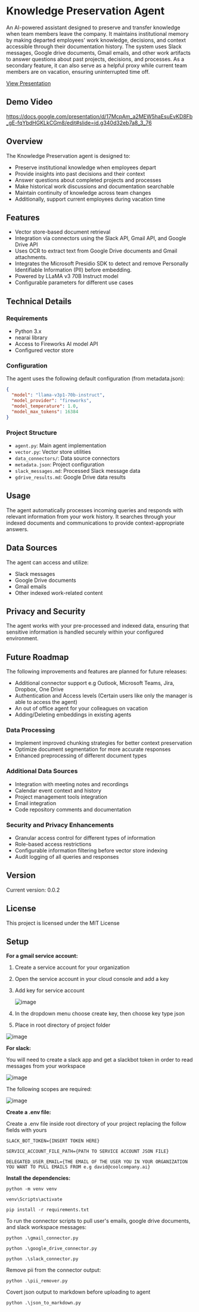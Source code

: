 # Knowledge Preservation Agent

An AI-powered assistant designed to preserve and transfer knowledge when team members leave the company. It maintains institutional memory by making departed employees' work knowledge, decisions, and context accessible through their documentation history. The system uses Slack messages, Google drive documents, Gmail emails, and other work artifacts to answer questions about past projects, decisions, and processes. As a secondary feature, it can also serve as a helpful proxy while current team members are on vacation, ensuring uninterrupted time off.

[View Presentation](https://docs.google.com/presentation/d/17McpAm_a2MEW5haEsuEvKD8Fb_gE-fqYbdHGKLkCGm8/edit?usp=sharing)

## Demo Video
https://docs.google.com/presentation/d/17McpAm_a2MEW5haEsuEvKD8Fb_gE-fqYbdHGKLkCGm8/edit#slide=id.g340d32eb7a8_3_76


## Overview

The Knowledge Preservation agent is designed to:
- Preserve institutional knowledge when employees depart
- Provide insights into past decisions and their context
- Answer questions about completed projects and processes
- Make historical work discussions and documentation searchable
- Maintain continuity of knowledge across team changes
- Additionally, support current employees during vacation time

## Features

- Vector store-based document retrieval
- Integration via connectors using the Slack API, Gmail API, and Google Drive API
- Uses OCR to extract text from Google Drive documents and Gmail attachments.
- Integrates the Microsoft Presidio SDK to detect and remove Personally Identifiable Information (PII) before embedding.
- Powered by LLaMA v3 70B Instruct model
- Configurable parameters for different use cases



## Technical Details


### Requirements

- Python 3.x
- nearai library
- Access to Fireworks AI model API
- Configured vector store

### Configuration

The agent uses the following default configuration (from metadata.json):
```json
{
  "model": "llama-v3p1-70b-instruct",
  "model_provider": "fireworks",
  "model_temperature": 1.0,
  "model_max_tokens": 16384
}
```

### Project Structure

- `agent.py`: Main agent implementation
- `vector.py`: Vector store utilities
- `data_connectors/`: Data source connectors
- `metadata.json`: Project configuration
- `slack_messages.md`: Processed Slack message data
- `gdrive_results.md`: Google Drive data results

## Usage

The agent automatically processes incoming queries and responds with relevant information from your work history. It searches through your indexed documents and communications to provide context-appropriate answers.

## Data Sources

The agent can access and utilize:
- Slack messages
- Google Drive documents
- Gmail emails
- Other indexed work-related content

## Privacy and Security

The agent works with your pre-processed and indexed data, ensuring that sensitive information is handled securely within your configured environment.

## Future Roadmap

The following improvements and features are planned for future releases:

- Additional connector support e.g Outlook, Microsoft Teams, Jira, Dropbox, One Drive
- Authentication and Access levels (Certain users like only the manager is able to access the agent)
- An out of office agent for your colleagues on vacation
- Adding/Deleting embeddings in existing agents

### Data Processing
- Implement improved chunking strategies for better context preservation
- Optimize document segmentation for more accurate responses
- Enhanced preprocessing of different document types

### Additional Data Sources
- Integration with meeting notes and recordings
- Calendar event context and history
- Project management tools integration
- Email integration
- Code repository comments and documentation

### Security and Privacy Enhancements
- Granular access control for different types of information
- Role-based access restrictions
- Configurable information filtering before vector store indexing
- Audit logging of all queries and responses

## Version

Current version: 0.0.2

## License

This project is licensed under the MIT License 

## Setup

**For a gmail service account:**

1. Create a service account for your organization
   
2. Open the service account in your cloud console and add a key

3. Add key for service account
   
   ![image]( https://i.imgur.com/A2wpnIH.png)
  
   
4. In the dropdown menu choose create key, then choose key type json

5. Place in root directory of project folder
   
![image](https://i.imgur.com/Xd5ZRT5.png)


**For slack:**

You will need to create a slack app and get a slackbot token in order to read messages from your workspace

![image](https://i.imgur.com/wuPtijL.png)

The following scopes are required:

![image](https://i.imgur.com/JO5g5vh.png)


**Create a .env file:**

Create a .env file inside root directory of your project replacing the follow fields with yours

```
SLACK_BOT_TOKEN={INSERT TOKEN HERE}

SERVICE_ACCOUNT_FILE_PATH={PATH TO SERVICE ACCOUNT JSON FILE}

DELEGATED_USER_EMAIL={THE EMAIL OF THE USER YOU IN YOUR ORGANIZATION YOU WANT TO PULL EMAILS FROM e.g david@coolcompany.ai}
```

**Install the dependencies:**
```
python -m venv venv

venv\Scripts\activate

pip install -r requirements.txt
```

To run the connector scripts to pull user's emails, google drive documents, and slack workspace messages:
```
python .\gmail_connector.py

python .\google_drive_connector.py

python .\slack_connector.py
```

Remove pii from the connector output:
```
python .\pii_remover.py
```

Covert json output to markdown before uploading to agent
```
python .\json_to_markdown.py
```




